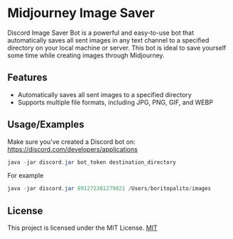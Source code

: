 
# Midjourney Image Saver

Discord Image Saver Bot is a powerful and easy-to-use bot that automatically saves all sent images in any text channel to a specified directory on your local machine or server. This bot is ideal to save yourself some time while creating images through Midjourney.




## Features

- Automatically saves all sent images to a specified directory
- Supports multiple file formats, including JPG, PNG, GIF, and WEBP
## Usage/Examples

Make sure you've created a Discord bot on: https://discord.com/developers/applications

```java
java -jar discord.jar bot_token destination_directory
```

For example


```java
java -jar discord.jar 891272381279821 /Users/boritopalito/images
```


## License
This project is licensed under the MIT License. 
[MIT](https://choosealicense.com/licenses/mit/)

